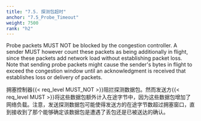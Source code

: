 ```yaml
---
title: "7.5. 探测包超时"
anchor: "7.5_Probe_Timeout"
weight: 7500
rank: "h2"
---
```


Probe packets MUST NOT be blocked by the congestion controller. A sender MUST however count these packets as being additionally in flight, since these packets add network load without establishing packet loss. Note that sending probe packets might cause the sender's bytes in flight to exceed the congestion window until an acknowledgment is received that establishes loss or delivery of packets.

拥塞控制器{{< req_level MUST_NOT >}}阻拦探测数据包。然而发送方{{< req_level MUST >}}将这些数据包额外计入在途字节中，因为这些数据包增加了网络负载。注意，发送探测数据包可能使得发送方的在途字节数超过拥塞窗口，直到接收到了那个能够确定该数据包是遭遇了丢包还是已被送达的确认。
